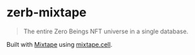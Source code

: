 # zerb-mixtape

> The entire Zero Beings NFT universe in a single database.

Built with [Mixtape](https://github.com/mixtape-network) using [mixtape.cell](https://mixtape.cell.computer/#/?id=quickstart).
